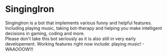 # SingingIron
SingingIron is a bot that implements various funny and helpful features. Including playing music, taking bot-therapy and helping you make intelligent decisions in gaming, coding and more.  
Please don't take this bot seriously as it is also still in very early developement. 
Working features right now include: playing music! - WAAOOOW!!!
